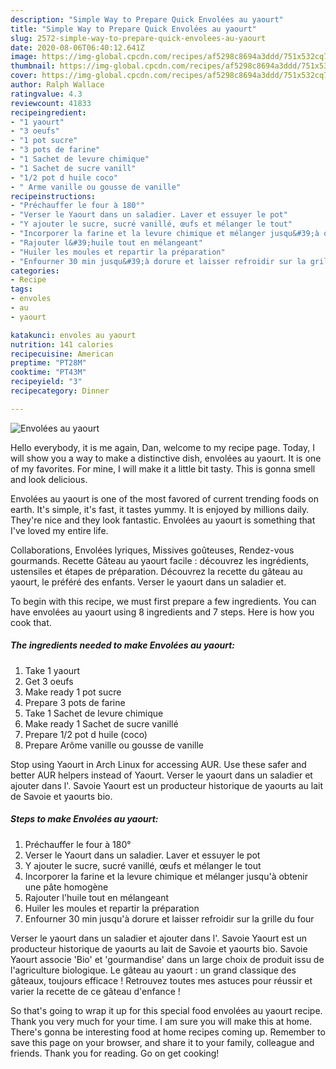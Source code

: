 ```yaml
---
description: "Simple Way to Prepare Quick Envolées au yaourt"
title: "Simple Way to Prepare Quick Envolées au yaourt"
slug: 2572-simple-way-to-prepare-quick-envolees-au-yaourt
date: 2020-08-06T06:40:12.641Z
image: https://img-global.cpcdn.com/recipes/af5298c8694a3ddd/751x532cq70/envolees-au-yaourt-photo-principale-de-la-recette.jpg
thumbnail: https://img-global.cpcdn.com/recipes/af5298c8694a3ddd/751x532cq70/envolees-au-yaourt-photo-principale-de-la-recette.jpg
cover: https://img-global.cpcdn.com/recipes/af5298c8694a3ddd/751x532cq70/envolees-au-yaourt-photo-principale-de-la-recette.jpg
author: Ralph Wallace
ratingvalue: 4.3
reviewcount: 41833
recipeingredient:
- "1 yaourt"
- "3 oeufs"
- "1 pot sucre"
- "3 pots de farine"
- "1 Sachet de levure chimique"
- "1 Sachet de sucre vanill"
- "1/2 pot d huile coco"
- " Arme vanille ou gousse de vanille"
recipeinstructions:
- "Préchauffer le four à 180°"
- "Verser le Yaourt dans un saladier. Laver et essuyer le pot"
- "Y ajouter le sucre, sucré vanillé, œufs et mélanger le tout"
- "Incorporer la farine et la levure chimique et mélanger jusqu&#39;à obtenir une pâte homogène"
- "Rajouter l&#39;huile tout en mélangeant"
- "Huiler les moules et repartir la préparation"
- "Enfourner 30 min jusqu&#39;à dorure et laisser refroidir sur la grille du four"
categories:
- Recipe
tags:
- envoles
- au
- yaourt

katakunci: envoles au yaourt 
nutrition: 141 calories
recipecuisine: American
preptime: "PT28M"
cooktime: "PT43M"
recipeyield: "3"
recipecategory: Dinner

---
```



![Envolées au yaourt](https://img-global.cpcdn.com/recipes/af5298c8694a3ddd/751x532cq70/envolees-au-yaourt-photo-principale-de-la-recette.jpg)

Hello everybody, it is me again, Dan, welcome to my recipe page. Today, I will show you a way to make a distinctive dish, envolées au yaourt. It is one of my favorites. For mine, I will make it a little bit tasty. This is gonna smell and look delicious.

Envolées au yaourt is one of the most favored of current trending foods on earth. It's simple, it's fast, it tastes yummy. It is enjoyed by millions daily. They're nice and they look fantastic. Envolées au yaourt is something that I've loved my entire life.

Collaborations, Envolées lyriques, Missives goûteuses, Rendez-vous gourmands. Recette Gâteau au yaourt facile : découvrez les ingrédients, ustensiles et étapes de préparation. Découvrez la recette du gâteau au yaourt, le préféré des enfants. Verser le yaourt dans un saladier et.


To begin with this recipe, we must first prepare a few ingredients. You can have envolées au yaourt using 8 ingredients and 7 steps. Here is how you cook that.

<!--inarticleads1-->

##### The ingredients needed to make Envolées au yaourt:

1. Take 1 yaourt
1. Get 3 oeufs
1. Make ready 1 pot sucre
1. Prepare 3 pots de farine
1. Take 1 Sachet de levure chimique
1. Make ready 1 Sachet de sucre vanillé
1. Prepare 1/2 pot d huile (coco)
1. Prepare  Arôme vanille ou gousse de vanille


Stop using Yaourt in Arch Linux for accessing AUR. Use these safer and better AUR helpers instead of Yaourt. Verser le yaourt dans un saladier et ajouter dans l&#39;. Savoie Yaourt est un producteur historique de yaourts au lait de Savoie et yaourts bio. 

<!--inarticleads2-->

##### Steps to make Envolées au yaourt:

1. Préchauffer le four à 180°
1. Verser le Yaourt dans un saladier. Laver et essuyer le pot
1. Y ajouter le sucre, sucré vanillé, œufs et mélanger le tout
1. Incorporer la farine et la levure chimique et mélanger jusqu&#39;à obtenir une pâte homogène
1. Rajouter l&#39;huile tout en mélangeant
1. Huiler les moules et repartir la préparation
1. Enfourner 30 min jusqu&#39;à dorure et laisser refroidir sur la grille du four


Verser le yaourt dans un saladier et ajouter dans l&#39;. Savoie Yaourt est un producteur historique de yaourts au lait de Savoie et yaourts bio. Savoie Yaourt associe &#39;Bio&#39; et &#39;gourmandise&#39; dans un large choix de produit issu de l&#39;agriculture biologique. Le gâteau au yaourt : un grand classique des gâteaux, toujours efficace ! Retrouvez toutes mes astuces pour réussir et varier la recette de ce gâteau d&#39;enfance ! 

So that's going to wrap it up for this special food envolées au yaourt recipe. Thank you very much for your time. I am sure you will make this at home. There's gonna be interesting food at home recipes coming up. Remember to save this page on your browser, and share it to your family, colleague and friends. Thank you for reading. Go on get cooking!
